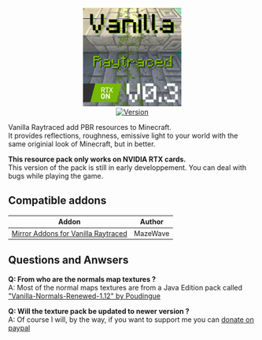 <p align="center">
  <img alt="Vanilla Raytraced" src="https://github.com/MazeWave/Vanilla-Raytraced/raw/master/Vanilla%20Raytraced/pack_icon.png" width="200">
  <br>
  <a href="https://github.com/MazeWave/Vanilla-Raytraced/releases">
    <img src="https://img.shields.io/github/tag/MazeWave/Vanilla-Raytraced.svg?label=version&style=flat" alt="Version">
  </a>
</p>

Vanilla Raytraced add PBR resources to Minecraft.  
It provides reflections, roughness, emissive light to your world with the same originial look of Minecraft, but in better.  

**This resource pack only works on NVIDIA RTX cards.**  
This version of the pack is still in early developpement. You can deal with bugs while playing the game.

## Compatible addons
|                                                Addon                                               |  Author  |
|:--------------------------------------------------------------------------------------------------:|:--------:|
| [Mirror Addons for Vanilla Raytraced](https://github.com/MazeWave/Vanilla-Raytraced-Addons-Mirror) | MazeWave |

## Questions and Anwsers
**Q: From who are the normals map textures ?**  
A: Most of the normal maps textures are from a Java Edition pack called ["Vanilla-Normals-Renewed-1.12" by Poudingue](https://github.com/Poudingue/Vanilla-Normals-Renewed-1.12)  
  
**Q: Will the texture pack be updated to newer version ?**  
A: Of course I will, by the way, if you want to support me you can [donate on paypal](https://paypal.me/mazewave)  
